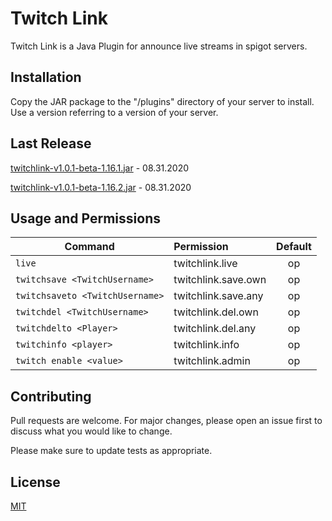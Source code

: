 # Twitch Link

Twitch Link is a Java Plugin for announce live streams in spigot servers.

## Installation

Copy the JAR package to the "/plugins" directory of your server  to install. Use a version referring to a version of your server.

## Last Release
[twitchlink-v1.0.1-beta-1.16.1.jar](https://github.com/Matheuswells/twitchlink/raw/master/out/artifacts/1.16.1/twitchlink_v1_0_1_beta_1_16_1/twitchlink-v1.0.1-beta-1.16.1.jar) - 08.31.2020

[twitchlink-v1.0.1-beta-1.16.2.jar](https://github.com/Matheuswells/twitchlink/raw/master/out/artifacts/1.16.2/twitchlink_v1_0_1_beta_1_16_2/twitchlink-v1.0.1-beta-1.16.2.jar) - 08.31.2020


## Usage and Permissions

| Command                                      | Permission         |Default |
| -------------------------------------------- |:-------------------|:------:|
| ```live```                                   | twitchlink.live    |   op   |
| ```twitchsave <TwitchUsername>```            | twitchlink.save.own|   op   |
| ```twitchsaveto <TwitchUsername>```          | twitchlink.save.any|   op   |
| ```twitchdel <TwitchUsername>```             | twitchlink.del.own |   op   |
| ```twitchdelto <Player>```                   | twitchlink.del.any |   op   |
| ```twitchinfo <player>```                    | twitchlink.info    |   op   |
| ```twitch enable <value>```                  | twitchlink.admin   |   op   |





## Contributing
Pull requests are welcome. For major changes, please open an issue first to discuss what you would like to change.

Please make sure to update tests as appropriate.

## License
[MIT](https://choosealicense.com/licenses/mit/)
